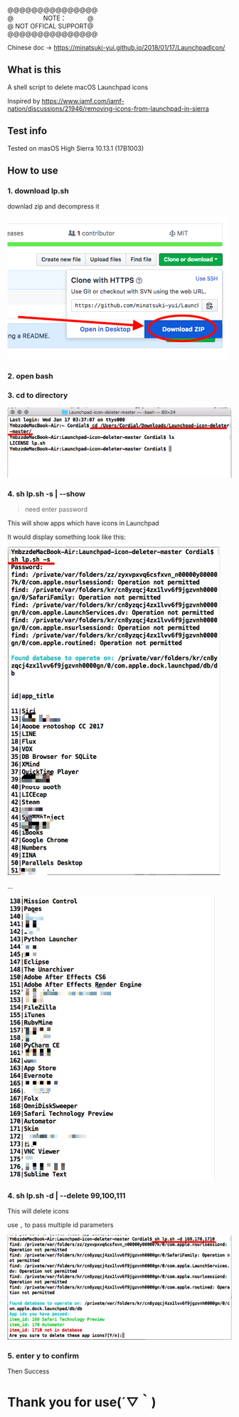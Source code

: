 @@@@@@@@@@@@@@@  
@ &nbsp; &nbsp; &nbsp; &nbsp; &nbsp; &nbsp; &nbsp; &nbsp; NOTE：&nbsp; &nbsp; &nbsp; &nbsp;&nbsp; &nbsp; &nbsp;@  
@&nbsp;NOT OFFICAL SUPPORT@  
@@@@@@@@@@@@@@@

Chinese doc → https://minatsuki-yui.github.io/2018/01/17/LaunchpadIcon/

<h2>What is this </h2>

A shell script to delete macOS  Launchpad icons

Inspired by https://www.jamf.com/jamf-nation/discussions/21946/removing-icons-from-launchpad-in-sierra

<h2>Test info </h2>

Tested on masOS High Sierra 10.13.1 (17B1003)

<h2>How to use </h2>

<h3>1. download  lp.sh  </h3> 

downlad zip and decompress it

![](img/1.png)

<h3>2. open bash  </h3>
<h3>3. cd to directory  </h3>

![](img/2.png)

<h3>4. sh lp.sh -s | --show  </h3>

> need enter password  

This will show apps which have icons in Launchpad
  
It would display something look like this:

![](img/3.png)

...

![](img/4.jpg)

<h3>4. sh lp.sh -d | --delete 99,100,111  </h3>

This will delete icons 

use `,` to pass multiple id parameters

![](img/5.png)

<h3>5. enter y to confirm </h3>

Then Success

<h1>Thank you for use(´▽｀) </h1>

